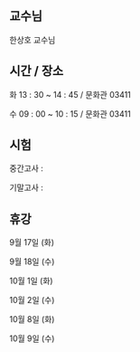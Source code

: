 ## 교수님
한상호 교수님

## 시간 / 장소
화 13 : 30 ~ 14 : 45 / 문화관 03411

수 09 : 00 ~ 10 : 15 / 문화관 03411

## 시험
중간고사 : 

기말고사 : 

## 휴강
9월 17일 (화)

9월 18일 (수)

10월 1일 (화)

10월 2일 (수)

10월 8일 (화)

10월 9일 (수)
